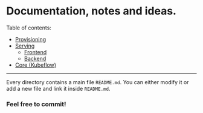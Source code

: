 # Documentation, notes and ideas.

Table of contents:

- [Provisioning](./provisioning/)
- [Serving](./serving/)
  - [Frontend](./serving/frontend/)
  - [Backend](./serving/backend/)
- [Core (Kubeflow)](./core/)

---

Every directory contains a main file `README.md`. You can either modify it or add a new file and link it inside `README.md`.

### Feel free to commit!
